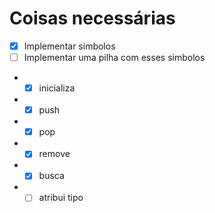 # Coisas necessárias

- [X] Implementar simbolos
- [ ] Implementar uma pilha com esses simbolos
- - [X] inicializa
- - [X] push
- - [X] pop
- - [X] remove
- - [X] busca
- - [ ] atribui tipo
